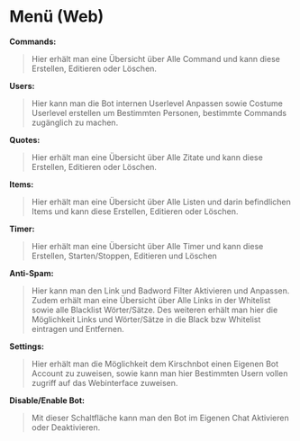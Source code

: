 
# Menü (Web)

**Commands:**
> Hier erhält man eine Übersicht über Alle Command und kann diese Erstellen, Editieren oder Löschen.
 
**Users:**
> Hier kann man die Bot internen Userlevel Anpassen
> sowie Costume Userlevel erstellen um Bestimmten Personen, bestimmte Commands zugänglich zu machen.

**Quotes:**
> Hier erhält man eine Übersicht über Alle Zitate und kann diese Erstellen, Editieren oder Löschen.

**Items:**
> Hier erhält man eine Übersicht über Alle Listen und darin befindlichen Items und kann diese Erstellen, Editieren oder Löschen.

**Timer:**
> Hier erhält man eine Übersicht über Alle Timer und kann diese Erstellen, Starten/Stoppen, Editieren und Löschen

**Anti-Spam:**
> Hier kann man den Link und Badword Filter Aktivieren und Anpassen.
> Zudem erhält man eine Übersicht über Alle Links in der Whitelist sowie alle Blacklist Wörter/Sätze.
> Des weiteren erhält man hier die Möglichkeit Links und Wörter/Sätze in die Black bzw Whitelist eintragen und Entfernen.

**Settings:**
> Hier erhält man die Möglichkeit dem Kirschnbot einen Eigenen Bot Account zu zuweisen,
> sowie kann man hier Bestimmten Usern vollen zugriff auf das Webinterface zuweisen.

**Disable/Enable Bot:**
> Mit dieser Schaltfläche kann man den Bot im Eigenen Chat Aktivieren oder Deaktivieren.
